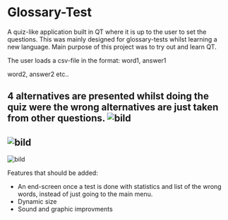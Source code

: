 # Glossary-Test
A quiz-like application built in QT where it is up to the user to set the questions. 
This was mainly designed for glossary-tests whilst learning a new language. Main purpose of this project was to try out and learn QT.

The user loads a csv-file in the format: 
word1, answer1

word2, answer2 etc..

4 alternatives are presented whilst doing the quiz were the wrong alternatives are just taken from other questions. 
![bild](https://user-images.githubusercontent.com/105457174/187532408-e6e9206a-25d6-4ee1-b7b0-8d0532970823.png)
-------------------------------------------------------------------------
![bild](https://user-images.githubusercontent.com/105457174/187532647-813b1d8c-6b04-43e0-a534-79a0f106b88b.png)
-------------------------------------------------------------------------
![bild](https://user-images.githubusercontent.com/105457174/187532697-398d8d0f-9d59-423b-853d-c6413c2c96e8.png)








Features that should be added:
- An end-screen once a test is done with statistics and list of the wrong words, instead of just going to the main menu.
- Dynamic size
- Sound and graphic improvments
